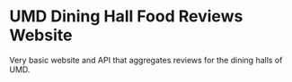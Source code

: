 # UMD Dining Hall Food Reviews Website

Very basic website and API that aggregates reviews for the dining halls of UMD.
